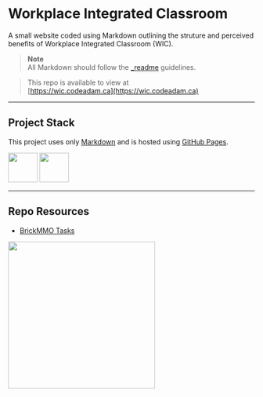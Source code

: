 # Workplace Integrated Classroom

A small website coded using Markdown outlining the struture and perceived benefits of Workplace Integrated Classroom (WIC). 

> **Note**  
> All Markdown should follow the [_readme](https://readme.codeadam.ca/) guidelines.

> This repo is available to view at  
> [https://wic.codeadam.ca](https://wic.codeadam.ca)

---

## Project Stack

This project uses only [Markdown](https://www.markdownguide.org/) and is hosted using [GitHub Pages](https://pages.github.com/).

<img src="https://console.codeadam.ca/api/image/github" width="60"> <img src="https://console.codeadam.ca/api/image/markdown" width="60">

---

## Repo Resources

- [BrickMMO Tasks](https://tasks.brickmmo.ca)

<a href="https://brickmmo.com">
<img src="https://brickmmo.com/images/brickmmo-logo-horizontal.jpg" width="300">
</a>

